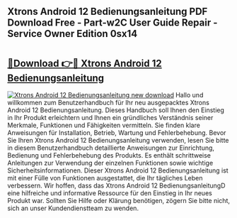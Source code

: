 ## Xtrons Android 12 Bedienungsanleitung PDF Download Free - Part-w2C User Guide Repair - Service Owner Edition 0sx14

# <h2><a href="http://df5jsm.blite.top/?on=Xtrons+Android+12+Bedienungsanleitung">🔗Download 👉🔴 Xtrons Android 12 Bedienungsanleitung</a></h2>

[![Xtrons Android 12 Bedienungsanleitung new download](https://i.imgur.com/lujVjoI.png)](http://df5jsm.blite.top/?on=Xtrons+Android+12+Bedienungsanleitung)
Hallo und willkommen zum Benutzerhandbuch für Ihr neu ausgepacktes Xtrons Android 12 Bedienungsanleitung. Dieses Handbuch soll Ihnen den Einstieg in Ihr Produkt erleichtern und Ihnen ein gründliches Verständnis seiner Merkmale, Funktionen und Fähigkeiten vermitteln. Sie finden klare Anweisungen für Installation, Betrieb, Wartung und Fehlerbehebung. Bevor Sie Ihren Xtrons Android 12 Bedienungsanleitung verwenden, lesen Sie bitte in diesem Benutzerhandbuch detaillierte Anweisungen zur Einrichtung, Bedienung und Fehlerbehebung des Produkts. Es enthält schrittweise Anleitungen zur Verwendung der einzelnen Funktionen sowie wichtige Sicherheitsinformationen. Dieser Xtrons Android 12 Bedienungsanleitung ist mit einer Fülle von Funktionen ausgestattet, die Ihr tägliches Leben verbessern. Wir hoffen, dass das Xtrons Android 12 BedienungsanleitungD eine hilfreiche und informative Ressource für den Einstieg in Ihr neues Produkt war. Sollten Sie Hilfe oder Klärung benötigen, zögern Sie bitte nicht, sich an unser Kundendienstteam zu wenden.
